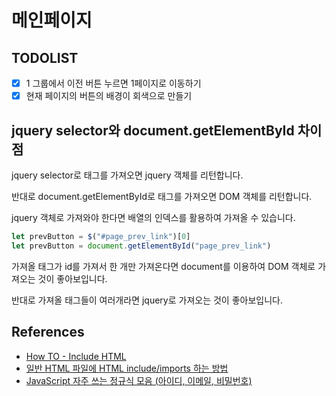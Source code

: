 # 메인페이지

## TODOLIST

- [x] 1 그룹에서 이전 버튼 누르면 1페이지로 이동하기
- [x] 현재 페이지의 버튼의 배경이 회색으로 만들기

## jquery selector와 document.getElementById 차이점

jquery selector로 태그를 가져오면 jquery 객체를 리턴합니다.

반대로 document.getElementById로 태그를 가져오면 DOM 객체를 리턴합니다.

jquery 객체로 가져와야 한다면 배열의 인덱스를 활용하여 가져올 수 있습니다.

```javascript
let prevButton = $("#page_prev_link")[0]
let prevButton = document.getElementById("page_prev_link")
```

가져올 태그가 id를 가져서 한 개만 가져온다면 document를 이용하여 DOM 객체로 가져오는 것이 좋아보입니다.

반대로 가져올 태그들이 여러개라면 jquery로 가져오는 것이 좋아보입니다.

## References

- [How TO - Include HTML](https://www.w3schools.com/howto/howto_html_include.asp)
- [일반 HTML 파일에 HTML include/imports 하는 방법](https://kyung-a.tistory.com/18)
- [JavaScript 자주 쓰는 정규식 모음 (아이디, 이메일, 비밀번호)](https://rateye.tistory.com/468)
